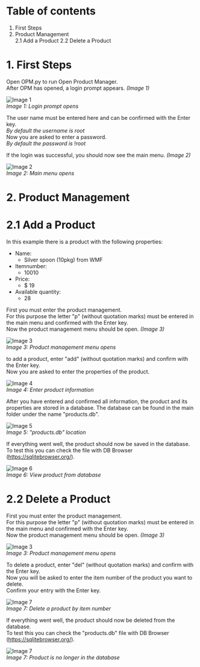# Table of contents
1. First Steps
2. Product Management  
   2.1 Add a Product
   2.2 Delete a Product

# 1. First Steps
Open OPM.py to run Open Product Manager.  
After OPM has opened, a login prompt appears. *(Image 1)*  

![Image 1](IMG/1.png)  
*Image 1: Login prompt opens*  

The user name must be entered here and can be confirmed with the Enter key.  
*By default the username is root*  
Now you are asked to enter a password.  
*By default the password is !root*

If the login was successful, you should now see the main menu. *(Image 2)*  

![Image 2](IMG/2.png)  
*Image 2: Main menu opens*  

# 2. Product Management

# 2.1 Add a Product
In this example there is a product with the following properties:
* Name:
  * Silver spoon (10pkg) from WMF
* Itemnumber:
  * 10010
* Price:
  * $ 19
* Available quantity:
  * 28  
  
First you must enter the product management.  
For this purpose the letter "p" (without quotation marks) must be entered in the main menu and confirmed with the Enter key.  
Now the product management menu should be open. *(Image 3)*  

![Image 3](IMG/3.png)  
*Image 3: Product management menu opens*  

to add a product, enter "add" (without quotation marks) and confirm with the Enter key.  
Now you are asked to enter the properties of the product.  


![Image 4](IMG/4.png)  
*Image 4: Enter product information*  

After you have entered and confirmed all information, the product and its properties are stored in a database.
The database can be found in the main folder under the name "products.db".

![Image 5](IMG/5.png)  
*Image 5: "products.db" location*  

If everything went well, the product should now be saved in the database.  
To test this you can check the file with DB Browser (https://sqlitebrowser.org/).  

![Image 6](IMG/6.png)  
*Image 6: View product from database*  

# 2.2 Delete a Product

First you must enter the product management.  
For this purpose the letter "p" (without quotation marks) must be entered in the main menu and confirmed with the Enter key.  
Now the product management menu should be open. *(Image 3)*  

![Image 3](IMG/3.png)  
*Image 3: Product management menu opens*  

To delete a product, enter "del" (without quotation marks) and confirm with the Enter key.  
Now you will be asked to enter the item number of the product you want to delete.  
Confirm your entry with the Enter key.  

![Image 7](IMG/7.png)  
*Image 7: Delete a product by item number* 

If everything went well, the product should now be deleted from the database.  
To test this you can check the "products.db" file with DB Browser (https://sqlitebrowser.org/).

![Image 7](IMG/7.png)  
*Image 7: Product is no longer in the database*  
